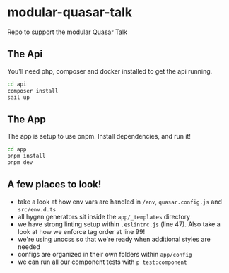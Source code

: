 # modular-quasar-talk
Repo to support the modular Quasar Talk

## The Api
You'll need php, composer and docker installed to get the api running.
```sh
cd api
composer install
sail up
```

## The App
The app is setup to use pnpm. Install dependencies, and run it!
```sh
cd app
pnpm install
pnpm dev
```

## A few places to look!
- take a look at how env vars are handled in `/env`, `quasar.config.js` and `src/env.d.ts`
- all hygen generators sit inside the `app/_templates` directory
- we have strong linting setup within `.eslintrc.js` (line 47). Also take a look at how we enforce tag order at line 99!
- we're using unocss so that we're ready when additional styles are needed
- configs are organized in their own folders within `app/config`
- we can run all our component tests with `p test:component`
